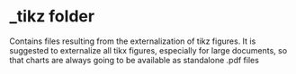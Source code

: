 # _tikz folder

Contains files resulting from the externalization of tikz figures.
It is suggested to externalize all tikx figures, especially for large documents,
so that charts are always going to be available as standalone .pdf files